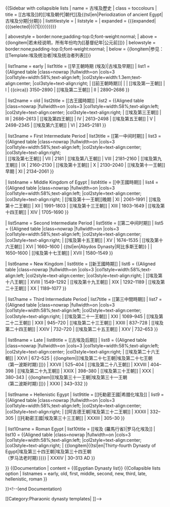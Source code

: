 <includeonly>
{{Sidebar with collapsible lists
| name = 古埃及歷史
| class = toccolours
| title = [[古埃及]]的[[埃及朝代|朝代]]及{{tsl|en|Periodization of ancient Egypt|古埃及分期|分期}} 
| listtitlestyle =
| liststyle =
| expanded = {{{expanded|{{{selected|{{{1|}}}}}}}}}

| abovestyle = border:none;padding-top:0;font-weight:normal;
| above = {{longitem|若未经说明，所有年份均为[[基督纪年|公元前]]}}
| belowstyle = border:none;padding-top:0;font-weight:normal;
| below = {{longitem|参见：[[Template:埃及统治者|埃及统治者列表]]}}

| list1name = early
| list1title = [[早王朝時期 (埃及)|古埃及早期]]
| list1 =
 {{Aligned table |class=nowrap |fullwidth=on |cols=3
  |col1style=width:58%;text-align:left; |col2style=width:1.3em;text-align:center; |col3style=text-align:right;
  | [[前王朝時期]]| |
  | [[埃及第一王朝]]   | I  | {{circa}} 3150–2890
  | [[埃及第二王朝]] | II | 2890–2686
 }}

| list2name = old
| list2title = [[古王國時期]]
| list2 =
 {{Aligned table |class=nowrap |fullwidth=on |cols=3
  |col1style=width:58%;text-align:left; |col2style=text-align:center; |col3style=text-align:right;
  | [[埃及第三王朝]]   | III | 2686–2613
  | [[埃及第四王朝]] | IV  | 2613–2498
  | [[埃及第五王朝]]   | V   | 2498–2345
  | [[埃及第六王朝]]   | VI  | 2345–2181
 }}

| list3name = First Intermediate Period
| list3title = [[第一中间时期]]
| list3 =
 {{Aligned table |class=nowrap |fullwidth=on |cols=3
  |col1style=width:58%;text-align:left; |col2style=text-align:center; |col3style=text-align:right;  
  | [[埃及第七王朝]] | VII  | 2181
  | [[埃及第八王朝]] | VIII  | 2181–2160
  | [[埃及第九王朝]]     | IX   | 2160–2130
  | [[埃及第十王朝]]     | X    | 2130–2040
  | [[埃及第十一王朝]]早期 | XI | 2134–2061
 }}

| list4name = Middle Kingdom of Egypt
| list4title = [[中王國時期]]
| list4 =
 {{Aligned table |class=nowrap |fullwidth=on |cols=3
  |col1style=width:58%;text-align:left; |col2style=text-align:center; |col3style=text-align:right;
  | [[埃及第十一王朝]]晚期 | XI   | 2061–1991
  | [[埃及第十二王朝]]        | XII  | 1991–1803
  | [[埃及第十三王朝]]  | XIII | 1803–1649
  | [[埃及第十四王朝]]  | XIV  | 1705–1690
 }}

| list5name = Second Intermediate Period
| list5title = [[第二中间时期]]
| list5 =
 {{Aligned table |class=nowrap |fullwidth=on |cols=3
  |col1style=width:58%;text-align:left; |col2style=text-align:center; |col3style=text-align:right;
  | [[埃及第十五王朝]]     | XV   | 1674–1535
  | [[埃及第十六王朝]]     | XVI  | 1660–1600
  | {{tsl|en|Abydos Dynasty|阿比多斯王朝}}                                   |      | 1650–1600
  | [[埃及第十七王朝]] | XVII | 1580–1549
 }}

| list6name = New Kingdom
| list6title = [[新王國時期]]
| list6 =
 {{Aligned table |class=nowrap |fullwidth=on |cols=3
  |col1style=width:58%;text-align:left; |col2style=text-align:center; |col3style=text-align:right;
  | [[埃及第十八王朝]] | XVIII | 1549–1292
  | [[埃及第十九王朝]] | XIX   | 1292–1189
  | [[埃及第二十王朝]]   | XX    | 1189–1077
 }}

| list7name = Third Intermediate Period
| list7title = [[第三中間時期]]
| list7 =
 {{Aligned table |class=nowrap |fullwidth=on |cols=3
  |col1style=width:58%;text-align:left; |col2style=text-align:center; |col3style=text-align:right;
  | [[埃及第二十一王朝]]   | XXI   | 1069–945
  | [[埃及第二十二王朝]] | XXII  | 945–720
  | [[埃及第二十三王朝]]   | XXIII | 837–728
  | [[埃及第二十四王朝]] | XXIV  | 732–720
  | [[埃及第二十五王朝]]   | XXV   | 732–653
 }}

| list8name = Late
| list8title = [[古埃及后期]]
| list8 =
 {{Aligned table |class=nowrap |fullwidth=on |cols=3
  |col1style=width:58%;text-align:left; |col2style=text-align:center; |col3style=text-align:right;
  | [[埃及第二十六王朝]]   | XXVI   | 672–525
  | {{longitem|[[埃及第二十七王朝|埃及第二十七王朝<br />（第一波斯时期）]]}} | XXVII | 525–404
  | [[埃及第二十八王朝]] | XXVIII | 404–398
  | [[埃及第二十九王朝]]   | XXIX   | 398–380
  | [[埃及第三十王朝]]         | XXX    | 380–343
  | {{longitem|[[埃及第三十一王朝|埃及第三十一王朝<br />（第二波斯时期）]]}} | XXXI | 343–332
 }}

| list9name = Hellenistic Egypt
| list9title = [[托勒密王國|希腊化埃及]]
| list9 =
 {{Aligned table |class=nowrap |fullwidth=on |cols=3
  |col1style=width:58%;text-align:left; |col2style=text-align:center; |col3style=text-align:right;
  | [[阿吉德王朝|埃及第三十二王朝]] | XXXII | 332–305
  | [[托勒密王國|埃及第三十三王朝]] | XXXIII | 305–30
 }}

| list10name = Roman Egypt
| list10title = [[埃及 (羅馬行省)|罗马化埃及]]
| list10 =
 {{Aligned table |class=nowrap |fullwidth=on |cols=3
  |col1style=width:58%;text-align:left; |col2style=text-align:center; |col3style=text-align:right;
  | {{longitem|{{tsl|en|Thirty-fourth Dynasty of Egypt|埃及第三十四王朝|埃及第三十四王朝<br />（罗马法老时期）}}}} | XXXIV | 30–313 AD
 }}</includeonly>

}}<noinclude>
{{Documentation
 | content = {{Egyptian Dynasty list}}
{{Collapsible lists option
| listnames = early, old, first, middle, second, new, third, late, hellenistic, roman
}}

<!--{{Ancient Egypt template list}} 此模板需要翻译-->
}}<!--(end Documentation)

[[Category:Pharaonic dynasty templates| ]]-->
</noinclude>